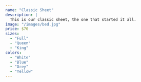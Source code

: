 ```yaml
---
name: "Classic Sheet"
description: |
  This is our classic sheet, the one that started it all.
image: "/images/bed.jpg"
price: $70
sizes:
  - "Full"
  - "Queen"
  - "King"
colors:
  - "White"
  - "Blue"
  - "Grey"
  - "Yellow"
---
```

